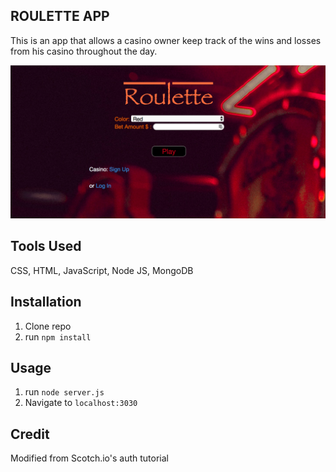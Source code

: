 ## ROULETTE APP
This is an app that allows a casino owner keep track of the wins and losses from his casino throughout the day.

![alt tag](rouletteSS.png)


## Tools Used
CSS, HTML, JavaScript, Node JS, MongoDB

## Installation

1. Clone repo
2. run `npm install`

## Usage

1. run `node server.js`
2. Navigate to `localhost:3030`

## Credit

Modified from Scotch.io's auth tutorial
